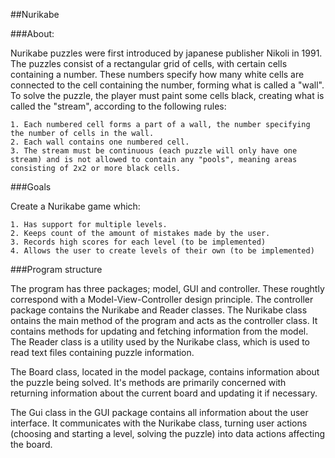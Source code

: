 ##Nurikabe

###About:

Nurikabe puzzles were first introduced by japanese publisher Nikoli in 1991. The puzzles consist of a rectangular grid of cells, with certain cells containing a number. These numbers specify how many white cells are connected to the cell containing the number, forming what is called a "wall". To solve the puzzle, the player must paint some cells black, creating what is called the "stream", according to the following rules:

    1. Each numbered cell forms a part of a wall, the number specifying the number of cells in the wall.
    2. Each wall contains one numbered cell.
    3. The stream must be continuous (each puzzle will only have one stream) and is not allowed to contain any "pools", meaning areas consisting of 2x2 or more black cells.

###Goals

Create a Nurikabe game which:

    1. Has support for multiple levels.
    2. Keeps count of the amount of mistakes made by the user.
    3. Records high scores for each level (to be implemented)
    4. Allows the user to create levels of their own (to be implemented)
    
###Program structure

The program has three packages; model, GUI and controller. These roughtly correspond with a Model-View-Controller design principle. The controller package contains the Nurikabe and Reader classes. The Nurikabe class ontains the main method of the program and acts as the controller class. It contains methods for updating and fetching information from the model. The Reader class is a utility used by the Nurikabe class, which is used to read text files containing puzzle information.

The Board class, located in the model package, contains information about the puzzle being solved. It's methods are primarily concerned with returning information about the current board and updating it if necessary.

The Gui class in the GUI package contains all information about the user interface. It communicates with the Nurikabe class, turning user actions (choosing and starting a level, solving the puzzle) into data actions affecting the board.  